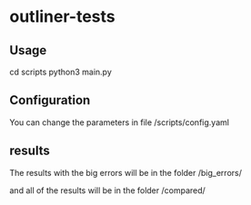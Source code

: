 # outliner-tests

## Usage
  cd scripts
  python3 main.py <images count>
  
## Configuration
You can change the parameters in file /scripts/config.yaml

## results
The results with the big errors will be in the folder /big_errors/

and all of the results will be in the folder /compared/
